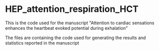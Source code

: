 # HEP_attention_respiration_HCT

This is the code used for the manuscript "Attention to cardiac sensations enhances the heartbeat evoked potential during exhalation"

The files are containing the code used for generating the results and statistics reported in the manuscript
